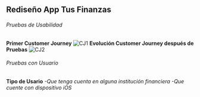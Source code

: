 ## Rediseño App Tus Finanzas
###### Pruebas de Usabilidad
**Primer Customer Journey**
![CJ1](https://i.imgur.com/V1Uo4DD.jpg)
**Evolución Customer Journey después de Pruebas**
![CJ2](https://i.imgur.com/mdIodns.jpg)
###### Pruebas con Usuario
**Tipo de Usario**
*-Que tenga cuenta en alguna institución financiera*
*-Que cuente con dispositivo iOS*
